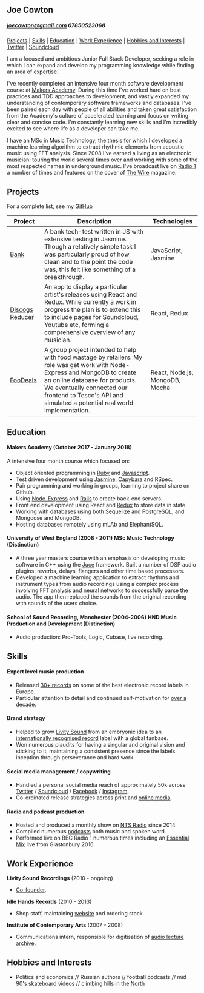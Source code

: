 ## Joe Cowton
##### joecowton@gmail.com 07850523068

[Projects](#projects) | [Skills](#skills) | [Education](#education) | [Work Experience](#experience) | [Hobbies and Interests](#hobbies-and-interests) | [Twitter](http://www.twitter.com/kowton) | [Soundcloud](http://www.soundcloud.com/kowton)

I am a focused and ambitious Junior Full Stack Developer, seeking a role in which I can expand and develop my programming knowledge while finding an area of expertise.

I've recently completed an intensive four month software development course at [Makers Academy](http://www.makersacademy.com/). During this time I've worked hard on best practices and TDD approaches to development, and vastly expanded my understanding of contemporary software frameworks and databases. I've been paired each day with people of all abilities and taken great satisfaction from the Academy's culture of accelerated learning and focus on writing clear and concise code. I'm constantly learning new skills and I'm incredibly excited to see where life as a developer can take me.

I have an MSc in Music Technology, the thesis for which I developed a machine learning algorithm to extract rhythmic elements from acoustic music using FFT analysis. Since 2008 I’ve earned a living as an electronic musician: touring the world several times over and working with some of the most respected names in underground music. I've broadcast live on [Radio 1](http://www.bbc.co.uk/programmes/b03f5w84) a number of times and featured on the cover of [The Wire](https://www.thewire.co.uk/shop/back-issues/issue_355-26647) magazine. 

## Projects

For a complete list, see my [GitHub](https://github.com/joecowton)

| Project   | Description | Technologies |
|---        |---         |---           |
|[Bank](https://github.com/joecowton/bank)| A bank tech-test written in JS with extensive testing in Jasmine. Though a relatively simple task I was particularly proud of how clean and to the point the code was, this felt like something of a breakthrough. | JavaScript, Jasmine |
|[Discogs Reducer](https://github.com/joecowton/discogs-lister) | An app to display a particular artist's releases using React and Redux. While currently a work in progress the plan is to extend this to include pages for Soundcloud, Youtube etc, forming a comprehensive overview of any musician. | React, Redux |
|[FooDeals](https://github.com/joecowton/foodie)| A group project intended to help with food wastage by retailers. My role was get work with Node-Express and MongoDB to create an online database for products. We eventually connected our frontend to Tesco's API and simulated a potential real world implementation. | React, Node.js, MongoDB, Mocha |

## Education

#### Makers Academy (October 2017 - January 2018)

A intensive four month course which focused on:
- Object oriented programming in [Ruby](https://github.com/joecowton/rps-challenge) and [Javascript](https://github.com/joecowton/bank).
- Test driven development using [Jasmine](https://github.com/joecowton/gilded-rose), [Capybara](https://github.com/joecowton/makersbnb) and RSpec.
- Pair programming and working in groups, learning to project share on Github.
- Using [Node-Express](https://github.com/joecowton/foodie) and [Rails](https://github.com/joecowton/instagram-challenge) to create back-end servers.
- Front end development using React and [Redux](https://github.com/joecowton/foodie) to store data in state.
- Working with databases using both [Sequelize](https://github.com/joecowton/database-express) and [PostgreSQL](https://github.com/joecowton/database-express), and Mongoose and MongoDB.
- Hosting databases remotely using mLAb and ElephantSQL.

#### University of West England (2008 - 2011) MSc Music Technology (Distinction)

- A three year masters course with an emphasis on developing music software in C++ using the [Juce](https://juce.com/) framework. Built a number of DSP audio plugins: reverbs, delays, flangers and other time based processors.
- Developed a machine learning application to extract rhythms and instrument types from audio recordings using a complex process involving FFT analysis and neural networks to successfully parse the audio. The app then replaced the sounds from the original recording with sounds of the users choice.

#### School of Sound Recording, Manchester (2004-2006) HND Music Production and Development (Distinction)

- Audio production: Pro-Tools, Logic, Cubase, live recording.

## Skills

#### Expert level music production

- Released [30+ records](https://www.discogs.com/artist/1606986-Kowton) on some of the best electronic record labels in Europe.
- Particular attention to detail and continued self-motivation for [over a decade](http://www.factmag.com/2009/06/26/fact-mix-60-kowton-narcossist/).

#### Brand strategy

- Helped to grow [Livity Sound](https://livitysound.bandcamp.com/) from an embryonic idea to an [internationally recognised record](https://www.residentadvisor.net/features/1970) label with a global fanbase.
- Won numerous plaudits for having a singular and original vision and sticking to it, maintaining a consistent presence since the labels inception through perseverance and hard work.

#### Social media management / copywriting

- Handled a personal social media reach of approximately 50k across [Twitter](https://twitter.com/kowton) / [Soundcloud](https://soundcloud.com/kowton) / [Facebook](https://www.facebook.com/kowton1/) / [Instagram](https://www.instagram.com/kowton_/).
- Co-ordinated release strategies across print and [online media](https://thump.vice.com/en_us/article/9avvyv/kowton-announces-debut-album-utility-on-livity-sound-hear-a-track-now).

#### Radio and podcast production

- Hosted and produced a monthly show on [NTS Radio](https://www.nts.live/shows/livity-sound) since 2014.
- Compiled numerous [podcasts](https://soundcloud.com/dkmntl/dekmantel-podcast-069-kowton) both music and spoken word.
- Performed live on BBC Radio 1 numerous times including an [Essential Mix](http://www.bbc.co.uk/programmes/b07gndrb) live from Glastonbury 2016.

## Work Experience

**Livity Sound Recordings** (2010 - ongoing)    

- [Co-founder](http://livitysound.com/).

**Idle Hands Records** (2010 - 2013)   

- Shop staff, maintaining [website](https://idlehandsbristol.com) and ordering stock.

**Institute of Contemporary Arts** (2007 - 2008)

- Communications intern, responsible for digitisation of [audio lecture archive](https://www.ica.art/audio).

## Hobbies and Interests

- Politics and economics // Russian authors // football podcasts // mid 90's skateboard videos // climbing hills in the North
